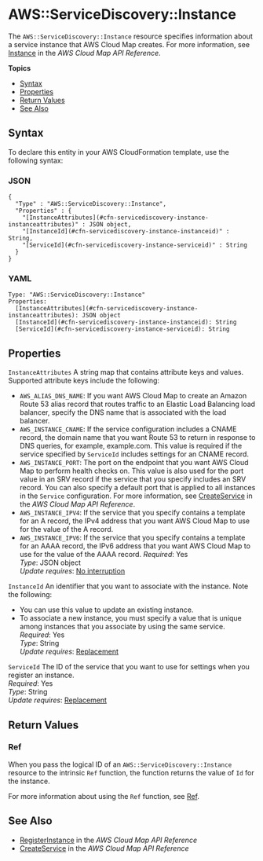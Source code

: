 # AWS::ServiceDiscovery::Instance<a name="aws-resource-servicediscovery-instance"></a>

The `AWS::ServiceDiscovery::Instance` resource specifies information about a service instance that AWS Cloud Map creates\. For more information, see [Instance](https://docs.aws.amazon.com/cloud-map/latest/api/API_Instance.html) in the *AWS Cloud Map API Reference*\.

**Topics**
+ [Syntax](#aws-resource-servicediscovery-instance-syntax)
+ [Properties](#aws-resource-servicediscovery-instance-properties)
+ [Return Values](#aws-resource-servicediscovery-instance-returnvalues)
+ [See Also](#aws-resource-servicediscovery-instance-seealso)

## Syntax<a name="aws-resource-servicediscovery-instance-syntax"></a>

To declare this entity in your AWS CloudFormation template, use the following syntax:

### JSON<a name="aws-resource-servicediscovery-instance-syntax.json"></a>

```
{
  "Type" : "AWS::ServiceDiscovery::Instance",
  "Properties" : {
    "[InstanceAttributes](#cfn-servicediscovery-instance-instanceattributes)" : JSON object,
    "[InstanceId](#cfn-servicediscovery-instance-instanceid)" : String,
    "[ServiceId](#cfn-servicediscovery-instance-serviceid)" : String
  }
}
```

### YAML<a name="aws-resource-servicediscovery-instance-syntax.yaml"></a>

```
Type: "AWS::ServiceDiscovery::Instance"
Properties:
  [InstanceAttributes](#cfn-servicediscovery-instance-instanceattributes): JSON object
  [InstanceId](#cfn-servicediscovery-instance-instanceid): String
  [ServiceId](#cfn-servicediscovery-instance-serviceid): String
```

## Properties<a name="aws-resource-servicediscovery-instance-properties"></a>

`InstanceAttributes`  <a name="cfn-servicediscovery-instance-instanceattributes"></a>
A string map that contains attribute keys and values\. Supported attribute keys include the following:  
+ `AWS_ALIAS_DNS_NAME`: If you want AWS Cloud Map to create an Amazon Route 53 alias record that routes traffic to an Elastic Load Balancing load balancer, specify the DNS name that is associated with the load balancer\.
+ `AWS_INSTANCE_CNAME`: If the service configuration includes a CNAME record, the domain name that you want Route 53 to return in response to DNS queries, for example, example\.com\. This value is required if the service specified by `ServiceId` includes settings for an CNAME record\. 
+ `AWS_INSTANCE_PORT`: The port on the endpoint that you want AWS Cloud Map to perform health checks on\. This value is also used for the port value in an SRV record if the service that you specify includes an SRV record\. You can also specify a default port that is applied to all instances in the `Service` configuration\. For more information, see [CreateService](https://docs.aws.amazon.com/cloud-map/latest/api/API_CreateService.html) in the *AWS Cloud Map API Reference*\.
+ `AWS_INSTANCE_IPV4`: If the service that you specify contains a template for an A record, the IPv4 address that you want AWS Cloud Map to use for the value of the A record\.
+ `AWS_INSTANCE_IPV6`: If the service that you specify contains a template for an AAAA record, the IPv6 address that you want AWS Cloud Map to use for the value of the AAAA record\.
*Required*: Yes  
*Type*: JSON object  
*Update requires*: [No interruption](using-cfn-updating-stacks-update-behaviors.md#update-no-interrupt)

`InstanceId`  <a name="cfn-servicediscovery-instance-instanceid"></a>
An identifier that you want to associate with the instance\. Note the following:  
+ You can use this value to update an existing instance\.
+ To associate a new instance, you must specify a value that is unique among instances that you associate by using the same service\.
*Required*: Yes  
*Type*: String  
*Update requires*: [Replacement](using-cfn-updating-stacks-update-behaviors.md#update-replacement)

`ServiceId`  <a name="cfn-servicediscovery-instance-serviceid"></a>
The ID of the service that you want to use for settings when you register an instance\.   
*Required*: Yes  
*Type*: String  
*Update requires*: [Replacement](using-cfn-updating-stacks-update-behaviors.md#update-replacement)

## Return Values<a name="aws-resource-servicediscovery-instance-returnvalues"></a>

### Ref<a name="aws-resource-servicediscovery-instance-ref"></a>

When you pass the logical ID of an `AWS::ServiceDiscovery::Instance` resource to the intrinsic `Ref` function, the function returns the value of `Id` for the instance\.

For more information about using the `Ref` function, see [Ref](intrinsic-function-reference-ref.md)\.

## See Also<a name="aws-resource-servicediscovery-instance-seealso"></a>
+ [RegisterInstance](https://docs.aws.amazon.com/cloud-map/latest/api/API_RegisterInstance.html) in the *AWS Cloud Map API Reference*
+ [CreateService](https://docs.aws.amazon.com/cloud-map/latest/api/API_CreateService.html) in the *AWS Cloud Map API Reference*